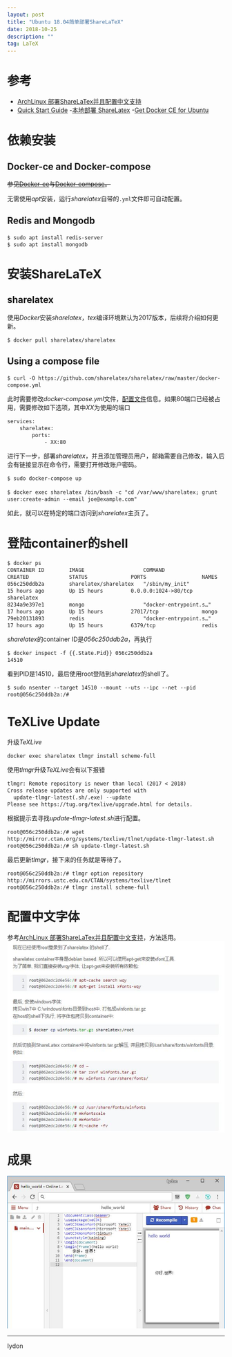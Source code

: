 ```yaml
---
layout: post
title: "Ubuntu 18.04简单部署ShareLaTeX"
date: 2018-10-25
description: ""
tag: LaTeX
---
```


# 参考
- [ArchLinux 部署ShareLaTex并且配置中文支持](https://blog.csdn.net/hello_percy/article/details/72147414)
- [Quick Start Guide](https://github.com/sharelatex/sharelatex/wiki/Quick-Start-Guide)
-[本地部署 ShareLatex](https://haoyu.love/blog640.html)
-[Get Docker CE for Ubuntu](https://docs.docker.com/install/linux/docker-ce/ubuntu/)

# 依赖安装
## Docker-ce and Docker-compose
~~参见[Docker-ce](https://docs.docker.com/install/linux/docker-ce/ubuntu/)与[Docker-compose](https://docs.docker.com/compose/install/)。~~

无需使用*apt*安装，运行*sharelatex*自带的```.yml```文件即可自动配置。

## Redis and Mongodb
```Shell
$ sudo apt install redis-server
$ sudo apt install mongodb
```

# 安装ShareLaTeX
## sharelatex
使用*Docker*安装*sharelatex*，*tex*编译环境默认为2017版本，后续将介绍如何更新。
```Shell
$ docker pull sharelatex/sharelatex
```

## Using a compose file
```Shell
$ curl -O https://github.com/sharelatex/sharelatex/raw/master/docker-compose.yml
```
此时需要修改*docker-compose.yml*文件，[配置文件](https://github.com/sharelatex/sharelatex/wiki/Configuring-ShareLaTeX)信息。如果80端口已经被占用，需要修改如下选项，其中*XX*为使用的端口
```
services:
    sharelatex:
        ports:
            - XX:80
```
进行下一步，部署*sharelatex*，并且添加管理员用户，邮箱需要自己修改，输入后会有链接显示在命令行，需要打开修改账户密码。
```Shell
$ sudo docker-compose up

$ docker exec sharelatex /bin/bash -c "cd /var/www/sharelatex; grunt user:create-admin --email joe@example.com"
```
如此，就可以在特定的端口访问到*sharelatex*主页了。

# 登陆container的shell
```Shell
$ docker ps
CONTAINER ID        IMAGE                   COMMAND                  CREATED             STATUS              PORTS                  NAMES
056c250ddb2a        sharelatex/sharelatex   "/sbin/my_init"          15 hours ago        Up 15 hours         0.0.0.0:1024->80/tcp   sharelatex
8234a9e397e1        mongo                   "docker-entrypoint.s…"   17 hours ago        Up 15 hours         27017/tcp              mongo
79eb20131893        redis                   "docker-entrypoint.s…"   17 hours ago        Up 15 hours         6379/tcp               redis
```
*sharelatex*的container ID是*056c250ddb2a*，再执行
```
$ docker inspect -f {{.State.Pid}} 056c250ddb2a
14510
```
看到PID是14510，最后使用root登陆到*sharelatex*的shell了。
```Shell
$ sudo nsenter --target 14510 --mount --uts --ipc --net --pid
root@056c250ddb2a:/#
```

# TeXLive Update
升级*TeXLive*
```Shell
docker exec sharelatex tlmgr install scheme-full
```
使用*tlmgr*升级*TeXLive*会有以下报错
```Shell
tlmgr: Remote repository is newer than local (2017 < 2018)
Cross release updates are only supported with
  update-tlmgr-latest(.sh/.exe) --update
Please see https://tug.org/texlive/upgrade.html for details.
```
根据提示去寻找*update-tlmgr-latest.sh*进行配置。
```Shell
root@056c250ddb2a:/# wget http://mirror.ctan.org/systems/texlive/tlnet/update-tlmgr-latest.sh
root@056c250ddb2a:/# sh update-tlmgr-latest.sh
```
最后更新*tlmgr*，接下来的任务就是等待了。
```Shell
root@056c250ddb2a:/# tlmgr option repository http://mirrors.ustc.edu.cn/CTAN/systems/texlive/tlnet
root@056c250ddb2a:/# tlmgr install scheme-full
```

# 配置中文字体
参考[ArchLinux 部署ShareLaTex并且配置中文支持](https://blog.csdn.net/hello_percy/article/details/72147414)，方法适用。
![](/images/posts/2018-10-25-sharelatex-1.jpg)

# 成果
![](/images/posts/2018-10-25-sharelatex-2.jpg)


---

Iydon
